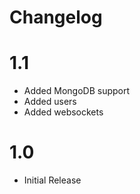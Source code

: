 # Changelog

# 1.1

 - Added MongoDB support
 - Added users 
 - Added websockets 

# 1.0 

 - Initial Release